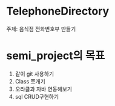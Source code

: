 # TelephoneDirectory
주제: 음식점 전화번호부 만들기
# semi_project의 목표
1. 같이 git 사용하기
2. Class 쪼개기
3. 오라클과 자바 연동해보기
4. sql CRUD구현하기
